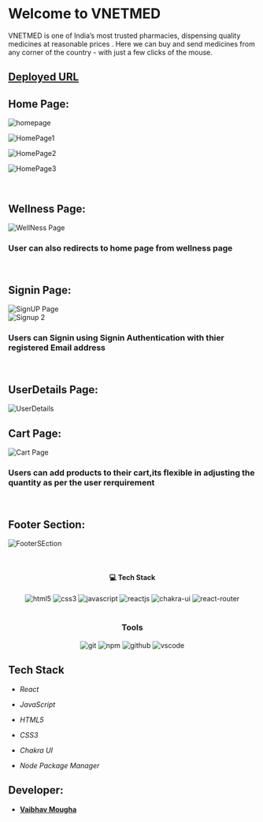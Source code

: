 # Welcome to VNETMED
VNETMED is one of India’s most trusted pharmacies, dispensing quality medicines at reasonable prices . Here we can buy and send medicines from any corner of the country - with just a few clicks of the mouse.

## [Deployed URL]( https://timely-pothos-6168ff.netlify.app/)


## Home Page:
![homepage](https://user-images.githubusercontent.com/107460451/205808463-d629f8d3-5e3c-45bb-bd58-cc767ae68e5b.jpg)


![HomePage1](https://user-images.githubusercontent.com/107460451/205808526-5a2e5218-f79a-4ce3-ab58-ebe3e1e8269b.jpg)


![HomePage2](https://user-images.githubusercontent.com/107460451/205808582-49ab4eb6-f146-4bb1-b097-31cdcd2fa0f6.jpg)


![HomePage3](https://user-images.githubusercontent.com/107460451/205808622-9d2fe202-9e28-42e0-a09f-b39a596a996a.jpg)


<br/>


## Wellness Page:
![WellNess Page](https://user-images.githubusercontent.com/107460451/205808989-c236af4c-5ec3-4f88-be6a-bc770e320de3.jpg)
<h3>User can also redirects to home page from wellness page</h3>
<br/>


## Signin Page:
![SignUP Page](https://user-images.githubusercontent.com/107460451/205809287-685a0d84-5daa-454d-8c99-1f819fa33b1f.jpg)
<br/>
![Signup 2](https://user-images.githubusercontent.com/107460451/205809402-5e025f9c-05b2-4462-96e5-7ed0fe43a076.jpg)

<h3>Users can Signin using Signin Authentication with thier registered Email address</h3>
<br/>


## UserDetails Page:
![UserDetails](https://user-images.githubusercontent.com/107460451/205810321-6fc45c91-503d-4b20-bab6-490f0964fdee.jpg)
<br/>


## Cart Page:
![Cart Page](https://user-images.githubusercontent.com/107460451/205809650-5d54d644-e041-4440-8439-1f6526607201.jpg)
<h3>Users can add products to their cart,its flexible in adjusting the quantity as per the user rerquirement</h3>
<br/>


## Footer Section:
![FooterSEction](https://user-images.githubusercontent.com/107460451/205809971-03bf18ad-a88b-402c-93b0-c987724262cc.jpg)
<br/>


<br/>
<h4 align="center">💻 Tech Stack</h4>
 <div align="center">
 <img src="https://img.shields.io/badge/html5-%23E34F26.svg?style=for-the-badge&logo=html5&logoColor=white" align="center" alt="html5">
 <img src = "https://img.shields.io/badge/css3-%231572B6.svg?style=for-the-badge&logo=css3&logoColor=white" align="center" alt="css3">
 <img src="https://img.shields.io/badge/javascript-%23323330.svg?style=for-the-badge&logo=javascript&logoColor=%23F7DF1E"  align="center" alt="javascript" />
 <img src="https://img.shields.io/badge/React-20232A?style=for-the-badge&logo=react&logoColor=61DAFB"  align="center" alt="reactjs" />
   <img src = "https://img.shields.io/badge/chakra ui-%234ED1C5.svg?style=for-the-badge&logo=chakraui&logoColor=white" align="center" alt="chakra-ui"/>
  <img src="https://img.shields.io/badge/React_Router-CA4245?style=for-the-badge&logo=react-router&logoColor=white"  align="center" alt="react-router" />
</div>
<br/>



<div align="center"><h3 align="center">Tools</h3> 
   <img src="https://img.shields.io/badge/netlify-%23000000.svg?style=for-the-badge&logo=netlify&logoColor=#00C7B7" align="center" alt="git"/>
  <img src = "https://img.shields.io/badge/NPM-%23000000.svg?style=for-the-badge&logo=npm&logoColor=white" align="center" alt="npm">
  <img src="https://img.shields.io/badge/GitHub-100000?style=for-the-badge&logo=github&logoColor=white"  align="center" alt="github"/>
   <img src="https://img.shields.io/badge/Visual%20Studio-5C2D91.svg?style=for-the-badge&logo=visual-studio&logoColor=white"  align="center" alt="vscode"/>
    
      
</div>







## Tech Stack 
- *React*


- *JavaScript*
- *HTML5*
- *CSS3*
- *Chakra UI*

- *Node Package Manager*


## Developer:

- **[Vaibhav Mougha](https://github.com/vaibhav-mougha)**

    
